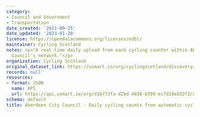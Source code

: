```yaml
---
category:
- Council and Government
- Transportation
date_created: '2021-09-25'
date_updated: '2023-01-20'
license: https://opendatacommons.org/licenses/odbl/
maintainer: Cycling Scotland
notes: <p>"A real-time daily upload from each cycling counter within Aberdeen City
  Council's network."</p>
organization: Cycling Scotland
original_dataset_link: https://usmart.io/org/cyclingscotland/discovery/discovery-view-detail/c3248da7-823b-40e7-ae5c-9b33a4ab7f16
records: null
resources:
- format: JSON
  name: API
  url: https://api.usmart.io/org/d1b773fa-d2bd-4830-b399-ecfd18e832f3/d0717679-21fb-4274-a9d3-f973cfb5b7ff/1/urql
schema: default
title: Aberdeen City Council - Daily cycling counts from automatic cycling counters
---
```

